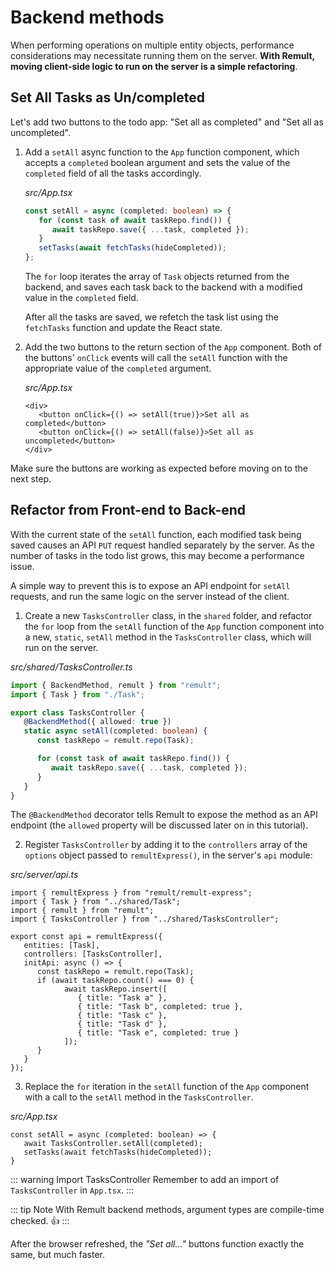 # Backend methods
When performing operations on multiple entity objects, performance considerations may necessitate running them on the server. **With Remult, moving client-side logic to run on the server is a simple refactoring**.

## Set All Tasks as Un/completed
Let's add two buttons to the todo app: "Set all as completed" and "Set all as uncompleted".

1. Add a `setAll` async function to the `App` function component, which accepts a `completed` boolean argument and sets the value of the `completed` field of all the tasks accordingly.

   *src/App.tsx*
   ```ts
   const setAll = async (completed: boolean) => {
      for (const task of await taskRepo.find()) {
         await taskRepo.save({ ...task, completed });
      }
      setTasks(await fetchTasks(hideCompleted));
   };
   ```

   The `for` loop iterates the array of `Task` objects returned from the backend, and saves each task back to the backend with a modified value in the `completed` field.

   After all the tasks are saved, we refetch the task list using the `fetchTasks` function and update the React state.

2. Add the two buttons to the return section of the `App` component. Both of the buttons' `onClick` events will call the `setAll` function with the appropriate value of the `completed` argument.

   *src/App.tsx*
   ```tsx
   <div>
      <button onClick={() => setAll(true)}>Set all as completed</button>
      <button onClick={() => setAll(false)}>Set all as uncompleted</button>
   </div>
   ```

Make sure the buttons are working as expected before moving on to the next step.

## Refactor from Front-end to Back-end
With the current state of the `setAll` function, each modified task being saved causes an API `PUT` request handled separately by the server. As the number of tasks in the todo list grows, this may become a performance issue.

A simple way to prevent this is to expose an API endpoint for `setAll` requests, and run the same logic on the server instead of the client.

1. Create a new `TasksController` class, in the `shared` folder, and refactor the `for` loop from the `setAll` function of the `App` function component into a new, `static`, `setAll` method in the `TasksController` class, which will run on the server.

*src/shared/TasksController.ts*
```ts
import { BackendMethod, remult } from "remult";
import { Task } from "./Task";

export class TasksController {
   @BackendMethod({ allowed: true })
   static async setAll(completed: boolean) {
      const taskRepo = remult.repo(Task);

      for (const task of await taskRepo.find()) {
         await taskRepo.save({ ...task, completed });
      }
   }
}
```
The `@BackendMethod` decorator tells Remult to expose the method as an API endpoint (the `allowed` property will be discussed later on in this tutorial). 

2. Register `TasksController` by adding it to the `controllers` array of the `options` object passed to `remultExpress()`, in the server's `api` module:

*src/server/api.ts*
```ts{4,8}
import { remultExpress } from "remult/remult-express";
import { Task } from "../shared/Task";
import { remult } from "remult";
import { TasksController } from "../shared/TasksController";

export const api = remultExpress({
   entities: [Task],
   controllers: [TasksController],
   initApi: async () => {
      const taskRepo = remult.repo(Task);
      if (await taskRepo.count() === 0) {
            await taskRepo.insert([
               { title: "Task a" },
               { title: "Task b", completed: true },
               { title: "Task c" },
               { title: "Task d" },
               { title: "Task e", completed: true }
            ]);
      }
   }
});
```

3. Replace the `for` iteration in the `setAll` function of the `App` component with a call to the `setAll` method in the `TasksController`.

*src/App.tsx*
```tsx{2}
const setAll = async (completed: boolean) => {
   await TasksController.setAll(completed);
   setTasks(await fetchTasks(hideCompleted));
}
```

::: warning Import TasksController
Remember to add an import of `TasksController` in `App.tsx`.
:::

::: tip Note
With Remult backend methods, argument types are compile-time checked. :thumbsup:
:::

After the browser refreshed, the *"Set all..."* buttons function exactly the same, but much faster.